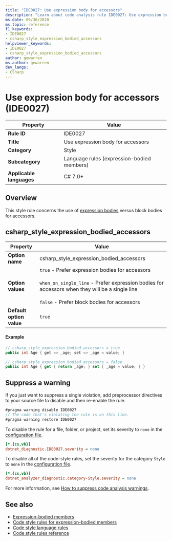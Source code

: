 ```yaml
---
title: "IDE0027: Use expression body for accessors"
description: "Learn about code analysis rule IDE0027: Use expression body for accessors"
ms.date: 09/30/2020
ms.topic: reference
f1_keywords:
- IDE0027
- csharp_style_expression_bodied_accessors
helpviewer_keywords:
- IDE0027
- csharp_style_expression_bodied_accessors
author: gewarren
ms.author: gewarren
dev_langs:
- CSharp
---
```

# Use expression body for accessors (IDE0027)

|Property|Value|
|-|-|
| **Rule ID** | IDE0027 |
| **Title** | Use expression body for accessors |
| **Category** | Style |
| **Subcategory** | Language rules (expression-bodied members) |
| **Applicable languages** | C# 7.0+ |

## Overview

This style rule concerns the use of [expression bodies](../../../csharp/programming-guide/statements-expressions-operators/expression-bodied-members.md) versus block bodies for accessors.

## csharp_style_expression_bodied_accessors

|Property|Value|
|-|-|
| **Option name** | csharp_style_expression_bodied_accessors
| **Option values** | `true` - Prefer expression bodies for accessors<br /><br />`when_on_single_line` - Prefer expression bodies for accessors when they will be a single line<br /><br />`false` - Prefer block bodies for accessors |
| **Default option value** | `true` |

#### Example

```csharp
// csharp_style_expression_bodied_accessors = true
public int Age { get => _age; set => _age = value; }

// csharp_style_expression_bodied_accessors = false
public int Age { get { return _age; } set { _age = value; } }
```

## Suppress a warning

If you just want to suppress a single violation, add preprocessor directives to your source file to disable and then re-enable the rule.

```csharp
#pragma warning disable IDE0027
// The code that's violating the rule is on this line.
#pragma warning restore IDE0027
```

To disable the rule for a file, folder, or project, set its severity to `none` in the [configuration file](../configuration-files.md).

```ini
[*.{cs,vb}]
dotnet_diagnostic.IDE0027.severity = none
```

To disable all of the code-style rules, set the severity for the category `Style` to `none` in the [configuration file](../configuration-files.md).

```ini
[*.{cs,vb}]
dotnet_analyzer_diagnostic.category-Style.severity = none
```

For more information, see [How to suppress code analysis warnings](../suppress-warnings.md).

## See also

- [Expression-bodied members](../../../csharp/programming-guide/statements-expressions-operators/expression-bodied-members.md)
- [Code style rules for expression-bodied members](expression-bodied-members.md)
- [Code style language rules](language-rules.md)
- [Code style rules reference](index.md)
